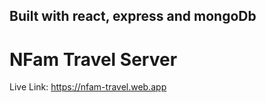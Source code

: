 ## Built with react, express and mongoDb

# NFam Travel Server

Live Link: https://nfam-travel.web.app
